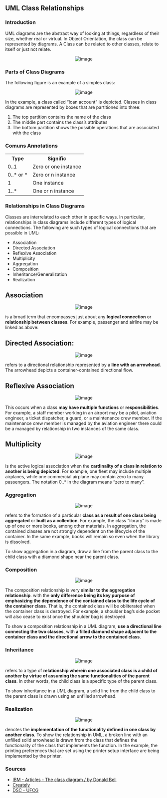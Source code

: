 ## UML Class Relationships

### Introduction

<p>
	 UML diagrams are the abstract way of looking at things, regardless of their size, whether real or virtual. 
	In Object Orientation, the class can be represented by diagrams. A Class can be related to other classes, 
	relate to itself or just not relate.
</p>


<div align="center">
	
![image](https://d3n817fwly711g.cloudfront.net/uploads/2012/03/Class-Diagram-Relationships.png)
	
</div>

### Parts of Class Diagrams

The following figure is an example of a simples class:

<div align="center">
	
![image](https://d3n817fwly711g.cloudfront.net/blog/wp-content/uploads/2012/03/Class-Diagram.jpeg)
	
</div>

<p>
In the example, a class called “loan account” is depicted. Classes in class diagrams are represented by boxes that are partitioned into three:	
</p>


<ol>
  <li> The top partition contains the name of the class</li>
  <li> The middle part contains the class’s attributes</li>
  <li> The bottom partition shows the possible operations that are associated with the class</li>
</ol>

### Comuns Annotations

<table>
    <tr>
       <th>Type</th>
       <th>Signific</th>
     </tr>
     <tr>
        <td>0..1</td>
        <td>Zero or one instance</td>
     </tr>
     <tr>
        <td>0..* or *</td>
        <td>Zero or n instance</td>
     </tr>
     <tr>
        <td>1</td>
        <td>One instance</td>
     </tr>
     <tr>
        <td>1..*</td>
        <td>One or n instance</td>
     </tr>
</table>



### Relationships in Class Diagrams

<p> Classes are interrelated to each other in specific ways. In particular, relationships in class diagrams include different types of logical connections. The following are such types of logical connections that are possible in UML:
</p>



<ul>
  <li><a href="#"></a>Association</li>
  <li><a href="#"></a>Directed Association</li>
  <li><a href="#"></a>Reflexive Association</li>
  <li><a href="#"></a>Multiplicity</li>
  <li><a href="#"></a>Aggregation</li>
  <li><a href="#"></a>Composition</li>
  <li><a href="#"></a>Inheritance/Generalization</li>
  <li><a href="#"></a>Realization</li>
</ul>


## Association

<div align="center">
	
![image](https://d3n817fwly711g.cloudfront.net/blog/wp-content/uploads/2012/03/Association-Relationship.jpeg)
	
</div>

<p>is a broad term that encompasses just about any <b>logical connection</b> or <b>relationship between classes</b>. For example, passenger and airline may be linked as above:</p>


## Directed Association:

<div align="center">
	
![image](https://d3n817fwly711g.cloudfront.net/blog/wp-content/uploads/2012/03/Directed-Association-Relationship.jpeg)
	
</div>	
	
<p>refers to a directional relationship represented by a <b>line with an arrowhead</b>. The arrowhead depicts a container-contained directional flow.</p>

	
## Reflexive Association

<div align="center">
	
![image](https://d3n817fwly711g.cloudfront.net/blog/wp-content/uploads/2012/03/Reflexive-Association-Relationship.jpeg)
	
</div>

<p> This occurs when a class <b>may have multiple functions</b> or <b>responsibilities</b>. For example, a staff member working in an airport may be a pilot, aviation engineer, a ticket dispatcher, a guard, or a maintenance crew member. If the maintenance crew member is managed by the aviation engineer there could be a managed by relationship in two instances of the same class.</p>
</div>
	
## Multiplicity
	
<div align="center">
	
![image](https://d3n817fwly711g.cloudfront.net/blog/wp-content/uploads/2012/03/Multiplicity-Relationship.jpeg)
	
</div>

<p>is the active logical association when the <b>cardinality of a class in relation to another is being depicted</b>. For example, one fleet may include multiple airplanes, while one commercial airplane may contain zero to many passengers. The notation 0..* in the diagram means “zero to many”.</p>

### Aggregation

<div align="center">
	
![image](https://d3n817fwly711g.cloudfront.net/blog/wp-content/uploads/2012/03/Aggregation-Relationship.png)
	
</div>

<p>refers to the formation of a particular <b>class as a result of one class being aggregated</b> or <b>built as a collection</b>. For example, the class “library” is made up of one or more books, among other materials. In aggregation, the contained classes are not strongly dependent on the lifecycle of the container. In the same example, books will remain so even when the library is dissolved.</p>

<p>To show aggregation in a diagram, draw a line from the parent class to the child class with a diamond shape near the parent class.</p>

### Composition

<div align="center">
	
![image](https://d3n817fwly711g.cloudfront.net/blog/wp-content/uploads/2012/03/Composition-Relationship-UML.png)
	
</div>

<p> The composition relationship is very <b>similar to the aggregation relationship</b>. with the <b>only difference being its key purpose of emphasizing the dependence of the contained class to the life cycle of the container class</b>. That is, the contained class will be obliterated when the container class is destroyed. For example, a shoulder bag’s side pocket will also cease to exist once the shoulder bag is destroyed.</p>

<p> To show a composition relationship in a UML diagram, <b>use a directional line connecting the two classes</b>, with <b>a filled diamond shape adjacent to the container class and the directional arrow to the contained class</b>.</p>

### Inheritance
<div align="center">
	
![image](https://d3n817fwly711g.cloudfront.net/blog/wp-content/uploads/2012/03/Inheritance-Relationship.jpeg)
	
</div>

<p>refers to a type of <b>relationship wherein one associated class is a child of another by virtue of assuming the same functionalities of the parent class</b>. In other words, the child class is a specific type of the parent class.</p>

<p> To show inheritance in a UML diagram, a solid line from the child class to the parent class is drawn using an unfilled arrowhead.</p>

### Realization

<div align="center">
	
![image](https://user-images.githubusercontent.com/72712095/120896032-07e4e480-c5f6-11eb-847c-c8cb04138615.png)
	
</div>

<p>denotes the <b>implementation of the functionality defined in one class by another class</b>. To show the relationship in UML, a broken line with an unfilled solid arrowhead is drawn from the class that defines the functionality of the class that implements the function. In the example, the printing preferences that are set using the printer setup interface are being implemented by the printer.</p>


### Sources

<ul>
	
   <li><a href="https://developer.ibm.com/articles/the-class-diagram/">IBM - Articles - The class diagram / by Donald Bell</a></li>
  <li><a href="https://creately.com/blog/diagrams/class-diagram-relationships/">Creately</a></li>
  <li><a href="http://www.dsc.ufcg.edu.br/~jacques/cursos/map/html/uml/diagramas/classes/classes3.htm">DSC - UFCG</a></li>
</ul>

